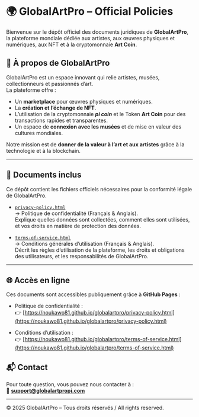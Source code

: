 # 🌍 GlobalArtPro – Official Policies

Bienvenue sur le dépôt officiel des documents juridiques de **GlobalArtPro**,  
la plateforme mondiale dédiée aux artistes, aux œuvres physiques et numériques, aux NFT et à la cryptomonnaie **Art Coin**.  

## 📌 À propos de GlobalArtPro
GlobalArtPro est un espace innovant qui relie artistes, musées, collectionneurs et passionnés d’art.  
La plateforme offre :  
- Un **marketplace** pour œuvres physiques et numériques.  
- La **création et l’échange de NFT**.  
- L’utilisation de la cryptomonnaie ***pi coin*** et le Token **Art Coin** pour des transactions rapides et transparentes.  
- Un espace de **connexion avec les musées** et de mise en valeur des cultures mondiales.  

Notre mission est de **donner de la valeur à l’art et aux artistes** grâce à la technologie et à la blockchain.  

---

## 📑 Documents inclus
Ce dépôt contient les fichiers officiels nécessaires pour la conformité légale de GlobalArtPro.  

- [`privacy-policy.html`](privacy-policy.html)  
  → Politique de confidentialité (Français & Anglais).  
  Explique quelles données sont collectées, comment elles sont utilisées, et vos droits en matière de protection des données.  

- [`terms-of-service.html`](terms-of-service.html)  
  → Conditions générales d’utilisation (Français & Anglais).  
  Décrit les règles d’utilisation de la plateforme, les droits et obligations des utilisateurs, et les responsabilités de GlobalArtPro.  

---

## 🌐 Accès en ligne
Ces documents sont accessibles publiquement grâce à **GitHub Pages** :  

- Politique de confidentialité :  
  👉 [https://noukawo81.github.io/globalartpro/privacy-policy.html](https://noukawo81.github.io/globalartpro/privacy-policy.html)  

- Conditions d’utilisation :  
  👉 [https://noukawo81.github.io/globalartpro/terms-of-service.html](https://noukawo81.github.io/globalartpro/terms-of-service.html)  
## 📬 Contact
Pour toute question, vous pouvez nous contacter à :  
📧 **support@globalartpropi.com**  

---

© 2025 GlobalArtPro – Tous droits réservés / All rights reserved.
